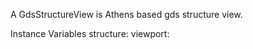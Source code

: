A GdsStructureView is Athens based gds structure view.

Instance Variables
	structure:		<GdsStructure>
	viewport:		<GdsViewport>
